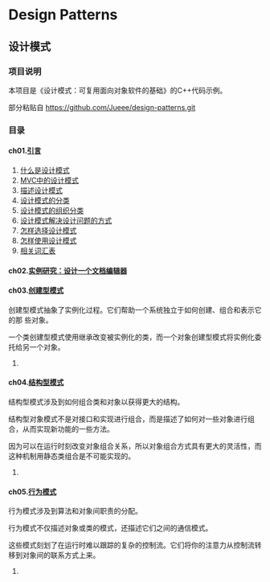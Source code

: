 # Design Patterns
##  设计模式

### 项目说明

本项目是《设计模式：可复用面向对象软件的基础》的C++代码示例。

部分粘贴自 https://github.com/Jueee/design-patterns.git

### 目录

#### ch01.[引言](ch01Introduction)

1.	[什么是设计模式](ch01Introduction/1.1什么是设计模式.md)
2.	[MVC中的设计模式](ch01Introduction/1.2MVC中的设计模式.md)
3.	[描述设计模式](ch01Introduction/1.3描述设计模式.md)
4.	[设计模式的分类](ch01Introduction/1.4设计模式的分类.md)
5.	[设计模式的组织分类](ch01Introduction/1.5设计模式的组织分类.md)
6.	[设计模式解决设计问题的方式](ch01Introduction/1.6设计模式解决设计问题的方式.md)
7.	[怎样选择设计模式](ch01Introduction/1.7怎样选择设计模式.md)
8.	[怎样使用设计模式](ch01Introduction/1.8怎样使用设计模式.md)
9.	[相关词汇表](ch01Introduction/1.9相关词汇表.md)

#### ch02.[实例研究：设计一个文档编辑器](ch02CaseStudy)

#### ch03.[创建型模式](ch03CreationalPatterns)

创建型模式抽象了实例化过程。它们帮助一个系统独立于如何创建、组合和表示它的那
些对象。

一个类创建型模式使用继承改变被实例化的类，而一个对象创建型模式将实例化委托给另一个对象。

1.	
#### ch04.[结构型模式](ch04StructuralPatterns)

结构型模式涉及到如何组合类和对象以获得更大的结构。

结构型对象模式不是对接口和实现进行组合，而是描述了如何对一些对象进行组合，从而实现新功能的一些方法。

因为可以在运行时刻改变对象组合关系，所以对象组合方式具有更大的灵活性，而这种机制用静态类组合是不可能实现的。

1.	

#### ch05.[行为模式](ch05BehavioralPatterns)

行为模式涉及到算法和对象间职责的分配。

行为模式不仅描述对象或类的模式，还描述它们之间的通信模式。

这些模式刻划了在运行时难以跟踪的复杂的控制流。它们将你的注意力从控制流转移到对象间的联系方式上来。

1.	